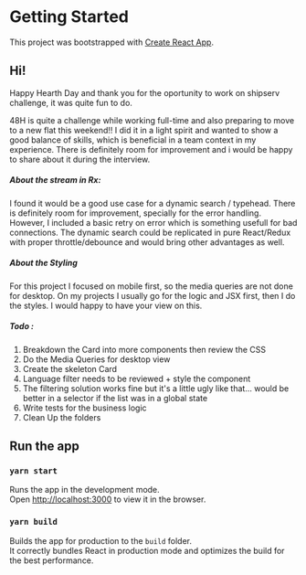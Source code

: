 # Getting Started

This project was bootstrapped with [Create React App](https://github.com/facebook/create-react-app).

## Hi!

Happy Hearth Day and thank you for the oportunity to work on shipserv challenge, it was quite fun to do.

48H is quite a challenge while working full-time and also preparing to move to a new flat this weekend!! I did it in a light spirit and wanted to show a good balance of skills, which is beneficial in a team context in my experience. There is definitely room for improvement and i would be happy to share about it during the interview.

##### About the stream in Rx:

I found it would be a good use case for a dynamic search / typehead. There is definitely room for improvement, specially for the error handling. However, I included a basic retry on error which is something usefull for bad connections. The dynamic search could be replicated in pure React/Redux with proper throttle/debounce and would bring other advantages as well.

##### About the Styling

For this project I focused on mobile first, so the media queries are not done for desktop. On my projects I usually go for the logic and JSX first, then I do the styles. I would happy to have your view on this.

##### Todo :

1. Breakdown the Card into more components then review the CSS
2. Do the Media Queries for desktop view
3. Create the skeleton Card
4. Language filter needs to be reviewed + style the component
5. The filtering solution works fine but it's a little ugly like that... would be better in a selector if the list was in a global state
6. Write tests for the business logic
7. Clean Up the folders

## Run the app

### `yarn start`

Runs the app in the development mode.\
Open [http://localhost:3000](http://localhost:3000) to view it in the browser.

### `yarn build`

Builds the app for production to the `build` folder.\
It correctly bundles React in production mode and optimizes the build for the best performance.
